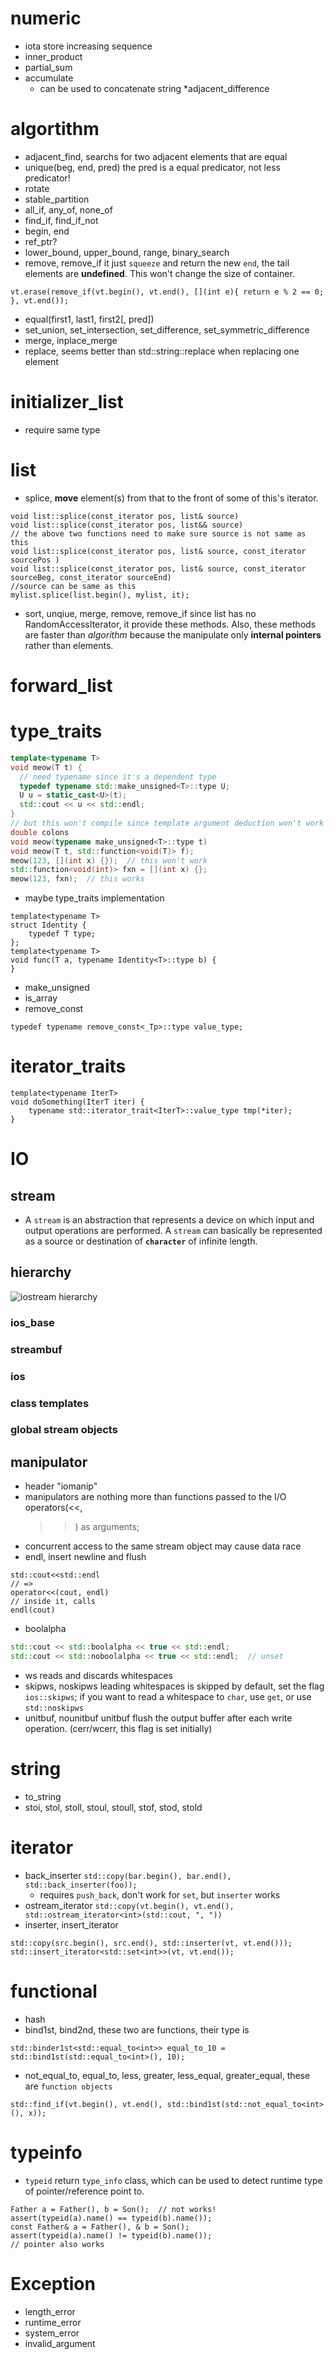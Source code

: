 # numeric
* iota
  store increasing sequence
* inner_product
* partial_sum
* accumulate
	* can be used to concatenate string 
*adjacent_difference 

# algortithm
* adjacent_find, searchs for two adjacent elements that are equal
* unique(beg, end, pred)
  the pred is a equal predicator, not less predicator!
* rotate
* stable_partition
* all_if, any_of, none_of
* find_if, find_if_not
* begin, end
* ref_ptr?
* lower_bound, upper_bound, range, binary_search
* remove, remove_if
   it just `squeeze` and return the new `end`, the tail elements are
   **undefined**. This won't change the size of container.
```
vt.erase(remove_if(vt.begin(), vt.end(), [](int e){ return e % 2 == 0; }, vt.end());
```
* equal(first1, last1, first2[, pred])
* set_union, set_intersection, set_difference, set_symmetric_difference
* merge, inplace_merge
* replace, seems better than std::string::replace when replacing one element

# initializer_list
* require same type
# list
* splice,  **move** element(s) from that to the front of some of this's iterator.
```
void list::splice(const_iterator pos, list& source) 
void list::splice(const_iterator pos, list&& source)
// the above two functions need to make sure source is not same as this
void list::splice(const_iterator pos, list& source, const_iterator sourcePos ) 
void list::splice(const_iterator pos, list& source, const_iterator sourceBeg, const_iterator sourceEnd)
//source can be same as this
mylist.splice(list.begin(), mylist, it);
```
* sort, unqiue, merge, remove, remove_if
  since list has no RandomAccessIterator, it provide these methods. Also, these
  methods are faster than *algorithm* because the manipulate only **internal
  pointers** rather than elements.

# forward_list

# type_traits
```c++
template<typename T>
void meow(T t) {
  // need typename since it's a dependent type
  typedef typename std::make_unsigned<T>::type U;
  U u = static_cast<U>(t);
  std::cout << u << std::endl;
}
// but this won't compile since template argument deduction won't work for
double colons
void meow(typename make_unsigned<T>::type t)
void meow(T t, std::function<void(T)> f);
meow(123, [](int x) {});  // this won't work
std::function<void(int)> fxn = [](int x) {};
meow(123, fxn);  // this works
```
* maybe type_traits implementation
```
template<typename T>
struct Identity {
	typedef T type;
};
template<typename T>
void func(T a, typename Identity<T>::type b) {
}
```
* make_unsigned
* is_array
* remove_const
```
typedef typename remove_const<_Tp>::type value_type;
```
# iterator_traits

```
template<typename IterT>
void doSomething(IterT iter) {
	typename std::iterator_trait<IterT>::value_type tmp(*iter);
}
```

# IO
## stream
* A `stream` is an abstraction that represents a device on which input and
  output operations are performed. A `stream` can basically be represented as a
  source or destination of **`character`** of infinite length.
## hierarchy
![iostream hierarchy](iostream.gif) 
### ios_base
### streambuf
### ios
### class templates
### global stream objects

## manipulator
* header "iomanip"
* manipulators are nothing more than functions passed to the I/O operators(<<,
  >>) as arguments;
* concurrent access to the same stream object may cause data race 
* endl, insert newline and flush
```
std::cout<<std::endl
// =>
operator<<(cout, endl)
// inside it, calls
endl(cout)
```
* boolalpha
```c++
std::cout << std::boolalpha << true << std::endl;
std::cout << std::noboolalpha << true << std::endl;  // unset
```
* ws reads and discards whitespaces
* skipws, noskipws
  leading whitespaces is skipped by default, set the flag `ios::skipws`; if you
  want to read a whitespace to `char`, use `get`, or use `std::noskipws`
* unitbuf, nounitbuf
  unitbuf flush the output buffer after each write operation. (cerr/wcerr, this
  flag is set initially)


# string
* to_string
*  stoi, stol, stoll, stoul, stoull, stof, stod, stold


# iterator
* back_inserter
```std::copy(bar.begin(), bar.end(), std::back_inserter(foo));```
	* requires `push_back`, don't work for `set`, but `inserter` works 
* ostream_iterator
```std::copy(vt.begin(), vt.end(), std::ostream_iterator<int>(std::cout, ", "))```
* inserter, insert_iterator
```
std::copy(src.begin(), src.end(), std::inserter(vt, vt.end()));
std::insert_iterator<std::set<int>>(vt, vt.end());
```

# functional
* hash
* bind1st, bind2nd, these two are functions, their type is
```
std::binder1st<std::equal_to<int>> equal_to_10 = std::bind1st(std::equal_to<int>(), 10);
```
* not_equal_to, equal_to, less, greater, less_equal, greater_equal, these are `function objects`
```
std::find_if(vt.begin(), vt.end(), std::bind1st(std::not_equal_to<int>(), x));
```

# typeinfo
* `typeid` return `type_info` class, which can be used to detect runtime type of
  pointer/reference point to.
```
Father a = Father(), b = Son();  // not works!
assert(typeid(a).name() == typeid(b).name());
const Father& a = Father(), & b = Son();
assert(typeid(a).name() != typeid(b).name());
// pointer also works
```

# Exception
* length_error 
* runtime_error
* system_error
* invalid_argument
